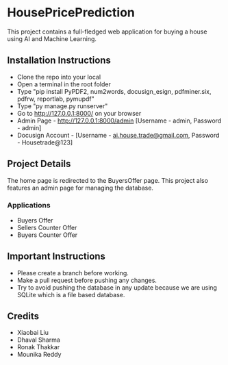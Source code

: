 # HousePricePrediction
 This project contains a full-fledged web application for buying a house using AI and Machine Learning.

## Installation Instructions
 * Clone the repo into your local
 * Open a terminal in the root folder
 * Type "pip install PyPDF2, num2words, docusign_esign, pdfminer.six, pdfrw, reportlab, pymupdf"
 * Type "py manage.py runserver"
 * Go to http://127.0.0.1:8000/ on your browser
 * Admin Page - http://127.0.0.1:8000/admin [Username - admin, Password - admin]
 * Docusign Account - [Username - ai.house.trade@gmail.com, Password - Housetrade@123]

## Project Details
 The home page is redirected to the BuyersOffer page. This project also features an admin page for managing the database.

 ### Applications
 * Buyers Offer
 * Sellers Counter Offer
 * Buyers Counter Offer

## Important Instructions
 * Please create a branch before working. 
 * Make a pull request before pushing any changes.
 * Try to avoid pushing the database in any update because we are using SQLite which is a file based database.

## Credits
 * Xiaobai Liu
 * Dhaval Sharma
 * Ronak Thakkar
 * Mounika Reddy
